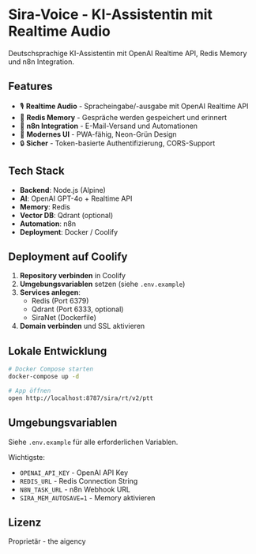 # Sira-Voice - KI-Assistentin mit Realtime Audio

Deutschsprachige KI-Assistentin mit OpenAI Realtime API, Redis Memory und n8n Integration.

## Features

- 🎙️ **Realtime Audio** - Spracheingabe/-ausgabe mit OpenAI Realtime API
- 🧠 **Redis Memory** - Gespräche werden gespeichert und erinnert
- 📧 **n8n Integration** - E-Mail-Versand und Automationen
- 🎨 **Modernes UI** - PWA-fähig, Neon-Grün Design
- 🔒 **Sicher** - Token-basierte Authentifizierung, CORS-Support

## Tech Stack

- **Backend**: Node.js (Alpine)
- **AI**: OpenAI GPT-4o + Realtime API
- **Memory**: Redis
- **Vector DB**: Qdrant (optional)
- **Automation**: n8n
- **Deployment**: Docker / Coolify

## Deployment auf Coolify

1. **Repository verbinden** in Coolify
2. **Umgebungsvariablen** setzen (siehe `.env.example`)
3. **Services anlegen**:
   - Redis (Port 6379)
   - Qdrant (Port 6333, optional)
   - SiraNet (Dockerfile)
4. **Domain verbinden** und SSL aktivieren

## Lokale Entwicklung

```bash
# Docker Compose starten
docker-compose up -d

# App öffnen
open http://localhost:8787/sira/rt/v2/ptt
```

## Umgebungsvariablen

Siehe `.env.example` für alle erforderlichen Variablen.

Wichtigste:
- `OPENAI_API_KEY` - OpenAI API Key
- `REDIS_URL` - Redis Connection String
- `N8N_TASK_URL` - n8n Webhook URL
- `SIRA_MEM_AUTOSAVE=1` - Memory aktivieren

## Lizenz

Proprietär - the aigency
